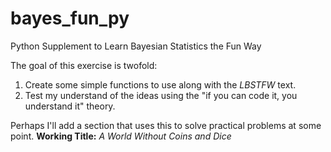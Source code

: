 # bayes_fun_py
Python Supplement to Learn Bayesian Statistics the Fun Way

The goal of this exercise is twofold:
1. Create some simple functions to use along with the *LBSTFW* text.
2. Test my understand of the ideas using the "if you can code it, you understand it" theory.

Perhaps I'll add a section that uses this to solve practical problems at some point. **Working Title:** *A World Without Coins and Dice*
